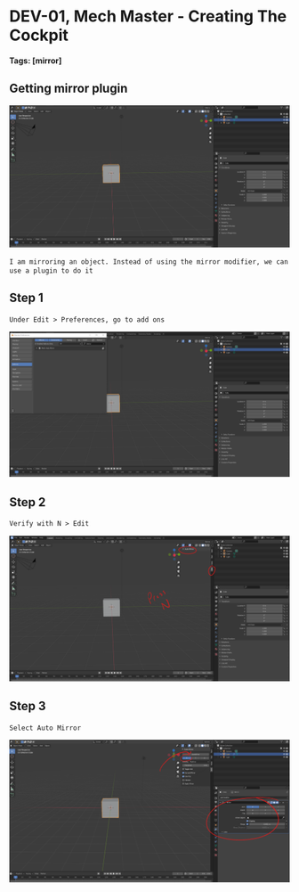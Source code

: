 # DEV-01, Mech Master - Creating The Cockpit
#### Tags: [mirror]

## Getting mirror plugin

![](../images/DEV-01/DEV-01-A.png)

    I am mirroring an object. Instead of using the mirror modifier, we can use a plugin to do it

## Step 1

    Under Edit > Preferences, go to add ons

![](../images/DEV-01/DEV-01-A2.png)

## Step 2

    Verify with N > Edit

![](../images/DEV-01/DEV-01-A3.png)

## Step 3

    Select Auto Mirror  

![](../images/DEV-01/DEV-01-A4.png)

